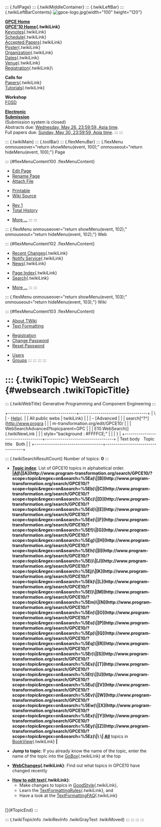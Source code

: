 ::: {.fullPage}
::: {.twikiMiddleContainer}
::: {.twikiLeftBar}
::: {.twikiLeftBarContents}
![gpce-logo.jpg](../pub/GPCE10/WebLeftBar/gpce-logo.jpg){width="100"
height="120"}

**[GPCE Home](http://program-transformation.org/Gpce)**\
**[GPCE\'10 Home](WebHome){.twikiLink}**\
[Keynotes](KeynoteSpeakers){.twikiLink}\
[Schedule](ConferenceProgram){.twikiLink}\
[Accepted Papers](AcceptedPapers){.twikiLink}\
[Poster](Poster){.twikiLink}\
[Organization](ConferenceOrganization){.twikiLink}\
[Dates](ImportantDates){.twikiLink}\
[Venue](ConferenceVenue){.twikiLink}\
[Registration](ConferenceRegistration){.twikiLink}\

**Calls for**\
[Papers](CallForPapers){.twikiLink}\
[Tutorials](CallForTutorials){.twikiLink}

**Workshop**\
[FOSD](http://www.infosun.fim.uni-passau.de/cl/staff/apel/FOSD2010/index.html)

**[Electronic\
Submission](http://www.easychair.org/conferences/?conf=gpce10)**\
(Submission system is closed)\
Abstracts due: [Wednesday, May 26, 23:59:59, Apia
time](http://www.timeanddate.com/worldclock/fixedtime.html?month=5&day=26&year=2010&hour=23&min=59&sec=59&p1=282).\
Full papers due: [Sunday, May 30, 23:59:59, Apia
time](http://www.timeanddate.com/worldclock/fixedtime.html?month=5&day=30&year=2010&hour=23&min=59&sec=59&p1=282).
:::
:::

::: {.twikiMain}
::: {.toolBar}
::: {.flexMenuBar}
::: {.flexMenu onmouseover="return showMenu(event, 100);" onmouseout="return hideMenu(event, 100);"}
Page

::: {#flexMenuContent100 .flexMenuContent}
-   [Edit
    Page](http://www.program-transformation.org/edit/GPCE10/WebSearch?t=1536827536)
-   [Rename
    Page](http://www.program-transformation.org/rename/GPCE10/WebSearch)
-   [Attach
    File](http://www.program-transformation.org/attach/GPCE10/WebSearch)

<!-- -->

-   [Printable](http://www.program-transformation.org/view/GPCE10/WebSearch?skin=print.pattern)
-   [Wiki
    Source](http://www.program-transformation.org/view/GPCE10/WebSearch?skin=text&raw=on&contenttype=text/plain)

<!-- -->

-   [Rev
    1](http://www.program-transformation.org/view/GPCE10/WebSearch?rev=1.1)
-   [Total
    History](http://www.program-transformation.org/rdiff/GPCE10/WebSearch)

<!-- -->

-   [More
    \...](http://www.program-transformation.org/oops/GPCE10/WebSearch?template=oopsmore&param1=1.1&param2=1.1)
:::
:::

::: {.flexMenu onmouseover="return showMenu(event, 102);" onmouseout="return hideMenu(event, 102);"}
Web

::: {#flexMenuContent102 .flexMenuContent}
-   [Recent Changes](WebChanges){.twikiLink}
-   [Notify Service](WebNotify){.twikiLink}
-   [News](WebNews){.twikiLink}

<!-- -->

-   [Page Index](WebIndex){.twikiLink}
-   [Search](WebSearch){.twikiLink}

<!-- -->

-   [More
    \...](http://www.program-transformation.org/oops/GPCE10/WebSearch?template=oopsmore&param1=1.1&param2=1.1)
:::
:::

::: {.flexMenu onmouseover="return showMenu(event, 103);" onmouseout="return hideMenu(event, 103);"}
Wiki

::: {#flexMenuContent103 .flexMenuContent}
-   [About
    TWiki](http://www.program-transformation.org/view/TWiki/WebHome)
-   [Text
    Formatting](http://www.program-transformation.org/view/TWiki/TextFormattingRules)

<!-- -->

-   [Registration](http://www.program-transformation.org/view/TWiki/TWikiRegistration)
-   [Change
    Password](http://www.program-transformation.org/view/TWiki/ChangePassword)
-   [Reset
    Password](http://www.program-transformation.org/view/TWiki/ResetPassword)

<!-- -->

-   [Users](http://www.program-transformation.org/view/Main/TWikiUsers)
-   [Groups](http://www.program-transformation.org/view/Main/TWikiGroups)
:::
:::
:::
:::

::: {.twikiTopic}
WebSearch {#websearch .twikiTopicTitle}
=========

::: {.twikiWebTitle}
Generative Programming and Component Engineering
:::

+-----------------------------------+-----------------------------------+
| \                                 | -   [Help](../TWiki/SearchHelp){. |
| All public webs                   | twikiLink}                        |
|                                   | -   [Advanced                     |
|                                   |     search[^?^](http://www.progra |
|                                   | m-transformation.org/edit/GPCE10/ |
|                                   | WebSearchAdvanced?topicparent=GPC |
|                                   | E10.WebSearch)]{.twikiNewLink     |
|                                   |     style="background : #FFFFCE;" |
|                                   | }                                 |
+-----------------------------------+-----------------------------------+
| Text body   Topic title   Both    |                                   |
+-----------------------------------+-----------------------------------+

::: {.twikiSearchResultCount}
Number of topics: **0**
:::

-   **[Topic
    index](http://www.program-transformation.org/search/GPCE10/?scope=topic&regex=on&search=\.*)**:
    List of GPCE10 topics in alphabetical order.\
    **\|[All](http://www.program-transformation.org/search/GPCE10/?scope=topic&regex=on&search=\.*)\|[A](http://www.program-transformation.org/search/GPCE10/?scope=topic&regex=on&search=%5Ea)\|[B](http://www.program-transformation.org/search/GPCE10/?scope=topic&regex=on&search=%5Eb)\|[C](http://www.program-transformation.org/search/GPCE10/?scope=topic&regex=on&search=%5Ec)\|[D](http://www.program-transformation.org/search/GPCE10/?scope=topic&regex=on&search=%5Ed)\|[E](http://www.program-transformation.org/search/GPCE10/?scope=topic&regex=on&search=%5Ee)\|[F](http://www.program-transformation.org/search/GPCE10/?scope=topic&regex=on&search=%5Ef)\|[G](http://www.program-transformation.org/search/GPCE10/?scope=topic&regex=on&search=%5Eg)\|[H](http://www.program-transformation.org/search/GPCE10/?scope=topic&regex=on&search=%5Eh)\|[I](http://www.program-transformation.org/search/GPCE10/?scope=topic&regex=on&search=%5Ei)\|[J](http://www.program-transformation.org/search/GPCE10/?scope=topic&regex=on&search=%5Ej)\|[K](http://www.program-transformation.org/search/GPCE10/?scope=topic&regex=on&search=%5Ek)\|[L](http://www.program-transformation.org/search/GPCE10/?scope=topic&regex=on&search=%5El)\|[M](http://www.program-transformation.org/search/GPCE10/?scope=topic&regex=on&search=%5Em)\|[N](http://www.program-transformation.org/search/GPCE10/?scope=topic&regex=on&search=%5En)\|[O](http://www.program-transformation.org/search/GPCE10/?scope=topic&regex=on&search=%5Eo)\|[P](http://www.program-transformation.org/search/GPCE10/?scope=topic&regex=on&search=%5Ep)\|[Q](http://www.program-transformation.org/search/GPCE10/?scope=topic&regex=on&search=%5Eq)\|[R](http://www.program-transformation.org/search/GPCE10/?scope=topic&regex=on&search=%5Er)\|[S](http://www.program-transformation.org/search/GPCE10/?scope=topic&regex=on&search=%5Es)\|[T](http://www.program-transformation.org/search/GPCE10/?scope=topic&regex=on&search=%5Et)\|[U](http://www.program-transformation.org/search/GPCE10/?scope=topic&regex=on&search=%5Eu)\|[V](http://www.program-transformation.org/search/GPCE10/?scope=topic&regex=on&search=%5Ev)\|[W](http://www.program-transformation.org/search/GPCE10/?scope=topic&regex=on&search=%5Ew)\|[X](http://www.program-transformation.org/search/GPCE10/?scope=topic&regex=on&search=%5Ex)\|[Y](http://www.program-transformation.org/search/GPCE10/?scope=topic&regex=on&search=%5Ey)\|[Z](http://www.program-transformation.org/search/GPCE10/?scope=topic&regex=on&search=%5Ez)\|\
    \|
    [All](http://www.program-transformation.org/search/GPCE10/?scope=topic&regex=on&bookview=on&search=\.*)**
    topics in [BookView](../TWiki/BookView){.twikiLink} **\|**

<!-- -->

-   **Jump to topic**: If you already know the name of the topic, enter
    the name of the topic into the [GoBox](../TWiki/GoBox){.twikiLink}
    at the top

<!-- -->

-   **[WebChanges](../TWiki/WebChanges){.twikiLink}**: Find out what
    topics in GPCE10 have changed recently

<!-- -->

-   **[How to edit text](../TWiki/GoodStyle){.twikiLink}**:
    -   Make changes to topics in
        [GoodStyle](../TWiki/GoodStyle){.twikiLink},
    -   Learn the
        [TextFormattingRules](../TWiki/TextFormattingRules){.twikiLink},
        and
    -   Have a look at the
        [TextFormattingFAQ](../TWiki/TextFormattingFAQ){.twikiLink}

\
[]{#TopicEnd}
:::

::: {.twikiTopicInfo .twikiRevInfo .twikiGrayText .twikiMoved}
:::
:::
:::
:::
